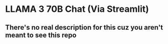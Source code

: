 # LLAMA 3 70B Chat (Via Streamlit)

## There's no real description for this cuz you aren't meant to see this repo
